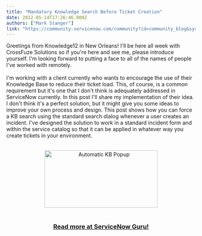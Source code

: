 ```yaml
---
title: "Mandatory Knowledge Search Before Ticket Creation"
date: 2012-05-14T17:26:46.000Z
authors: ["Mark Stanger"]
link: "https://community.servicenow.com/community?id=community_blog&sys_id=d51eee2ddbd0dbc01dcaf3231f9619aa"
---
```

<p>Greetings from Knowledge12 in New Orleans! I'll be here all week with CrossFuze Solutions so if you're here and see me, please introduce yourself. I'm looking forward to putting a face to all of the names of people I've worked with remotely.<br /><br />I'm working with a client currently who wants to encourage the use of their Knowledge Base to reduce their ticket load. This, of course, is a common requirement but it's one that I don't think is adequately addressed in ServiceNow currently. In this post I'll share my implementation of their idea. I don't think it's a perfect solution, but it might give you some ideas to improve your own process and design. This post shows how you can force a KB search using the standard search dialog whenever a user creates an incident. I've designed the solution to work in a standard incident form and within the service catalog so that it can be applied in whatever way you create tickets in your environment. <br /><br /><center><a href="http://www.servicenowguru.com/scripting/client-scripts-scripting/mandatory-knowledge-search-ticket-creation/"><img src="http://www.servicenowguru.com/wp-content/uploads/2012/05/AutoKBPopup-300x152.png" alt="Automatic KB Popup" title="Automatic KB Popup" width="300" height="152" class="aligncenter size-medium wp-image-4406" /></a><br /><br /><h3><a title="w.servicenowguru.com/scripting/client-scripts-scripting/mandatory-knowledge-search-ticket-creation/" href="http://www.servicenowguru.com/scripting/client-scripts-scripting/mandatory-knowledge-search-ticket-creation/">Read more at ServiceNow Guru!</a></h3></center><br /><!--break--></p>
